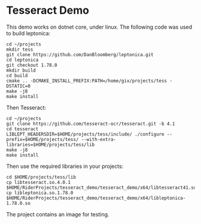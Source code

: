 # Tesseract Demo
This demo works on dotnet core, under linux. The following code was used to build leptonica:
```
cd ~/projects
mkdir tess
git clone https://github.com/DanBloomberg/leptonica.git
cd leptonica
git checkout 1.78.0
mkdir build
cd build
cmake .. -DCMAKE_INSTALL_PREFIX:PATH=/home/gix/projects/tess -DSTATIC=0
make -j8
make install
```
Then Tesseract:
```
cd ~/projects
git clone https://github.com/tesseract-ocr/tesseract.git -b 4.1
cd tesseract
LIBLEPT_HEADERSDIR=$HOME/projects/tess/include/ ./configure --prefix=$HOME/projects/tess/ --with-extra-libraries=$HOME/projects/tess/lib
make -j8
make install
```
Then use the required libraries in your projects:
```
cd $HOME/projects/tess/lib
cp libtesseract.so.4.0.1 $HOME/RiderProjects/tesseract_demo/tesseract_demo/x64/libtesseract41.so
cp libleptonica.so.1.78.0 $HOME/RiderProjects/tesseract_demo/tesseract_demo/x64/libleptonica-1.78.0.so
```

The project contains an image for testing.